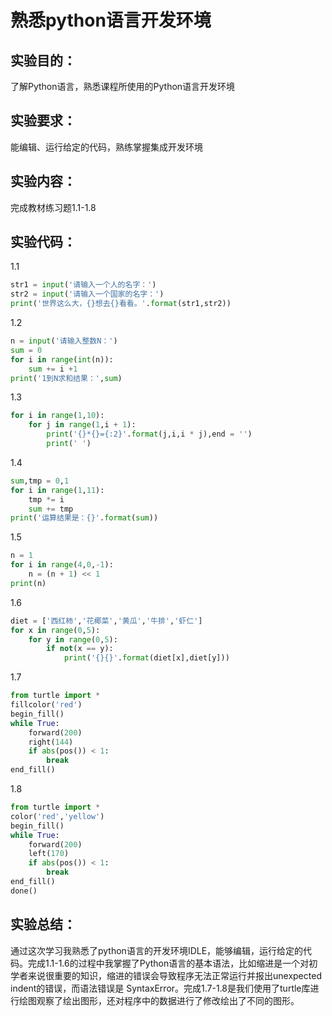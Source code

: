 # 熟悉python语言开发环境

## 实验目的：

了解Python语言，熟悉课程所使用的Python语言开发环境

## 实验要求：

能编辑、运行给定的代码，熟练掌握集成开发环境

## 实验内容：

完成教材练习题1.1-1.8

## 实验代码：

1.1

```python
str1 = input('请输入一个人的名字：')
str2 = input('请输入一个国家的名字：')
print('世界这么大，{}想去{}看看。'.format(str1,str2))
```



1.2

```python
n = input('请输入整数N：')
sum = 0
for i in range(int(n)):
	sum += i +1
print('1到N求和结果：',sum)
```



1.3

```python
for i in range(1,10):
	for j in range(1,i + 1):
		print('{}*{}={:2}'.format(j,i,i * j),end = '')
		print(' ')
```



1.4

```python
sum,tmp = 0,1
for i in range(1,11):
    tmp *= i
    sum += tmp
print('运算结果是：{}'.format(sum))
```



1.5

```python
n = 1
for i in range(4,0,-1):
    n = (n + 1) << 1
print(n)
```



1.6

```python
diet = ['西红柿','花椰菜','黄瓜','牛排','虾仁']
for x in range(0,5):
    for y in range(0,5):
        if not(x == y):
            print('{}{}'.format(diet[x],diet[y]))
```



1.7

```python
from turtle import *
fillcolor('red')
begin_fill()
while True:
    forward(200)
    right(144)
    if abs(pos()) < 1:
        break
end_fill()        
```



1.8

```python
from turtle import *
color('red','yellow')
begin_fill()
while True:
    forward(200)
    left(170)
    if abs(pos()) < 1:
        break
end_fill()
done()
```



## 实验总结：

 通过这次学习我熟悉了python语言的开发环境IDLE，能够编辑，运行给定的代码。完成1.1-1.6的过程中我掌握了Python语言的基本语法，比如缩进是一个对初学者来说很重要的知识，缩进的错误会导致程序无法正常运行并报出unexpected indent的错误，而语法错误是 SyntaxError。完成1.7-1.8是我们使用了turtle库进行绘图观察了绘出图形，还对程序中的数据进行了修改绘出了不同的图形。

